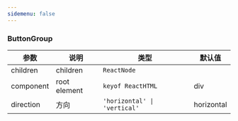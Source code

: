 ```yaml
---
sidemenu: false
---
```

### ButtonGroup

| 参数	|说明	|类型	|默认值
| --- | --- | --- | ---
| children | children | `ReactNode` |
| component | root element | `keyof ReactHTML` | div
| direction | 方向 | `'horizontal' \| 'vertical'` | horizontal
